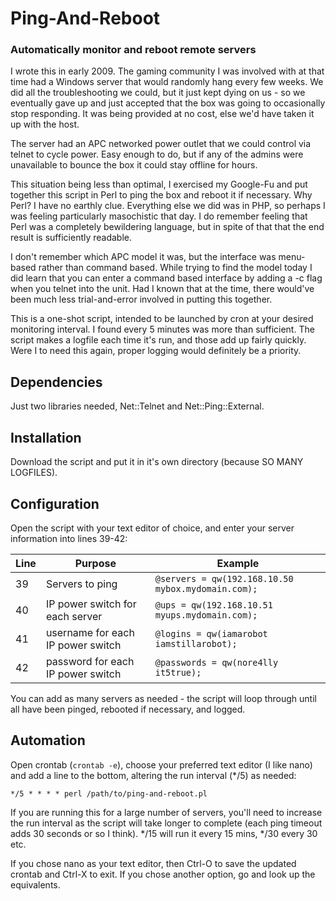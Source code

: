 # Ping-And-Reboot
### Automatically monitor and reboot remote servers

I wrote this in early 2009. The gaming community I was involved with at that time had a Windows server that would randomly hang every few weeks. We did all the troubleshooting we could, but it just kept dying on us - so we eventually gave up and just accepted that the box was going to occasionally stop responding. It was being provided at no cost, else we'd have taken it up with the host.

The server had an APC networked power outlet that we could control via telnet to cycle power. Easy enough to do, but if any of the admins were unavailable to bounce the box it could stay offline for hours. 

This situation being less than optimal, I exercised my Google-Fu and put together this script in Perl to ping the box and reboot it if necessary. Why Perl? I have no earthly clue. Everything else we did was in PHP, so perhaps I was feeling particularly masochistic that day. I do remember feeling that Perl was a completely bewildering language, but in spite of that that the end result is sufficiently readable.

I don't remember which APC model it was, but the interface was menu-based rather than command based. While trying to find the model today I did learn that you can enter a command based interface by adding a -c flag when you telnet into the unit. Had I known that at the time, there would've been much less trial-and-error involved in putting this together.

This is a one-shot script, intended to be launched by cron at your desired monitoring interval. I found every 5 minutes was more than sufficient. The script makes a logfile each time it's run, and those add up fairly quickly. Were I to need this again, proper logging would definitely be a priority.

## Dependencies
Just two libraries needed, Net::Telnet and Net::Ping::External.

## Installation
Download the script and put it in it's own directory (because SO MANY LOGFILES).

## Configuration
Open the script with your text editor of choice, and enter your server information into lines 39-42: 

| Line | Purpose | Example |
|----|----|----|
| 39 | Servers to ping | ``` @servers = qw(192.168.10.50 mybox.mydomain.com); ``` |
| 40 | IP power switch for each server | ``` @ups = qw(192.168.10.51 myups.mydomain.com); ``` |
| 41 | username for each IP power switch | ``` @logins = qw(iamarobot iamstillarobot); ``` |
| 42 | password for each IP power switch | ``` @passwords = qw(nore4lly it5true);  ``` |

You can add as many servers as needed - the script will loop through until all have been pinged, rebooted if necessary, and logged.

## Automation
Open crontab (``` crontab -e ```), choose your preferred text editor (I like nano) and add a line to the bottom, altering the run interval (*/5) as needed:

``` */5 * * * * perl /path/to/ping-and-reboot.pl ```

If you are running this for a large number of servers, you'll need to increase the run interval as the script will take longer to complete (each ping timeout adds 30 seconds or so I think). */15 will run it every 15 mins, */30 every 30 etc. 

If you chose nano as your text editor, then Ctrl-O to save the updated crontab and Ctrl-X to exit. If you chose another option, go and look up the equivalents.
